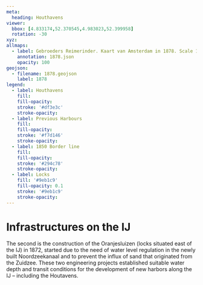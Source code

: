 ```yaml
---
meta:
  heading: Houthavens
viewer:
  bbox: [4.833174,52.370545,4.983023,52.399958]
  rotation: -30
xyz:
allmaps:
  - label: Gebroeders Reimerinder. Kaart van Amsterdam in 1878. Scale 1:20000. Stadsarchief Amsterdam.
    annotation: 1878.json
    opacity: 100
geojson:
  - filename: 1878.geojson
    label: 1878
legend:
  - label: Houthavens
    fill: 
    fill-opacity:
    stroke: '#df3e3c'
    stroke-opacity:
  - label: Previous Harbours
    fill:
    fill-opacity:
    stroke: '#f7d146'
    stroke-opacity:
  - label: 1850 Border line 
    fill:
    fill-opacity:
    stroke: '#294c78'
    stroke-opacity:
  - label: Locks 
    fill: '#9eb1c9'
    fill-opacity: 0.1
    stroke: '#9eb1c9'
    stroke-opacity:
---
```

# Infrastructures on the IJ
The second is the construction of the Oranjesluizen (locks situated east of the IJ) in 1872, started due to the need of water level regulation in the newly built Noordzeekanaal and to prevent the influx of sand that originated from the Zuidzee. These two engineering projects established suitable water depth and transit conditions for the development of new harbors along the IJ – including the Houtavens.
